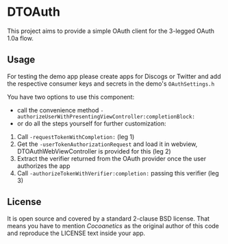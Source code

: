 DTOAuth
=======

This project aims to provide a simple OAuth client for the 3-legged OAuth 1.0a flow. 

Usage
-----

For testing the demo app please create apps for Discogs or Twitter and add the respective consumer keys and secrets in the demo's `OAuthSettings.h`

You have two options to use this component:
* call the convenience method `-authorizeUserWithPresentingViewController:completionBlock:`
* or do all the steps yourself for further customization: 

 1. Call `-requestTokenWithCompletion:` (leg 1)
 2. Get the `-userTokenAuthorizationRequest` and load it in webview, DTOAuthWebViewController is provided for this (leg 2)
 3. Extract the verifier returned from the OAuth provider once the user authorizes the app
 4. Call `-authorizeTokenWithVerifier:completion:` passing this verifier (leg 3)

License
-------

It is open source and covered by a standard 2-clause BSD license. That means you have to mention *Cocoanetics* as the original author of this code and reproduce the LICENSE text inside your app. 
